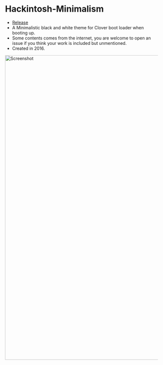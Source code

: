 # Hackintosh-Minimalism
* [Release](https://github.com/Errrneist/Hackintosh-Minimalism/releases/tag/1.0)
* A Minimalistic black and white theme for Clover boot loader when booting up.
* Some contents comes from the internet, you are welcome to open an issue if you think your work is included but unmentioned. 
* Created in 2016.
<img align="center" src="https://github.com/Errrneist/Hackintosh-Minimalism/blob/master/screenshot.png" alt="Screenshot" width="1000">
